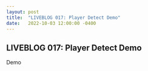 ```yaml
---
layout: post
title:  "LIVEBLOG 017: Player Detect Demo"
date:   2022-10-03 12:00:00 -0400
---
```

<h2>LIVEBLOG 017: Player Detect Demo</h2>
<p>
Demo
</p>
